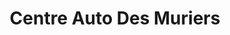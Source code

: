 ---
title: "Centre Auto Des Muriers"
url: /saint-leger-les-paray/centre-auto-des-muriers/
shop: Autowerkstatt
---